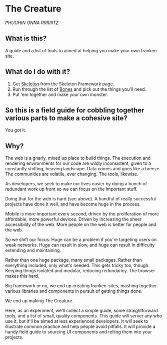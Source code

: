 # The Creature

_PHUUHIN ONNA RRRIIITZ_

## What is this?

A guide and a list of tools to aimed at helping you make your own franken-site.

## What do I do with it?

1. Get [Skeleton]() from the Skeleton Framework page.
2. Run through the list of [Bones]() and pick out the things you'll need.
3. Put 'em together and make your own monster.

## So this is a field guide for cobbling together various parts to make a cohesive site?

You got it.

## Why?

The web is a gnarly, mixed up place to build things. The execution and
rendering environments for our code are wildly inconsistent, given to
a constantly shifting, heaving landscape. Data comes and goes like a breeze.
The communities are volatile, ever changing.  The tools, likewise.

As developers, we seek to make our lives easier by doing a bunch of redundant work
up front so we can focus on the important stuff.

Doing that for the web is hard (see above). A handful of really successful projects
have done it well, and have become huge in the process.

Mobile is more important every second, driven by the proliferation of more
affordable, more powerful devices. Driven by increasing the sheer accessibility
of the web. More people on the web is better for people and the web.

So we shift our focus. Huge can be a problem if you're targeting users on
weak networks. Huge can result in slow, and huge can result in difficulty
extending and maintaining.

Rather than one huge package, many small packages. Rather than everything included,
only what's needed. This gets tricky too, though. Keeping things isolated and modular,
reducing redundancy. The browser makes this hard.

Big framework or no, we end up creating franken-sites, mashing together various
libraries and components in pursuit of getting things done.

We end up making The Creature.

Here, as an experiment, we'll collect a simple guide, some straightforward
tools, and a list of small, quality components. This guide will server any who
use it, but it'll be aimed at less experienced developers. It will seek to
illustrate common practice and help people avoid pitfalls. It will provide a
handy field guide to sourcing UI components and rolling them into your projects.
